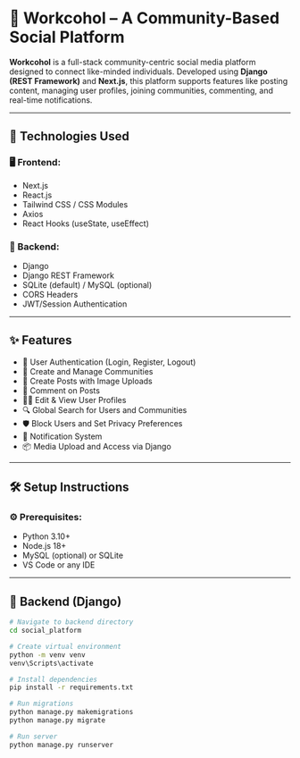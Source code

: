 # 🧠 Workcohol – A Community-Based Social Platform

**Workcohol** is a full-stack community-centric social media platform designed to connect like-minded individuals. Developed using **Django (REST Framework)** and **Next.js**, this platform supports features like posting content, managing user profiles, joining communities, commenting, and real-time notifications.

---

## 🚀 Technologies Used

### 🖥 Frontend:
- Next.js
- React.js
- Tailwind CSS / CSS Modules
- Axios
- React Hooks (useState, useEffect)

### 🧠 Backend:
- Django
- Django REST Framework
- SQLite (default) / MySQL (optional)
- CORS Headers
- JWT/Session Authentication

---

## ✨ Features

- 🔐 User Authentication (Login, Register, Logout)
- 👥 Create and Manage Communities
- 📸 Create Posts with Image Uploads
- 💬 Comment on Posts
- 🧑‍💼 Edit & View User Profiles
- 🔍 Global Search for Users and Communities
- 🛡️ Block Users and Set Privacy Preferences
- 🔔 Notification System
- 📦 Media Upload and Access via Django

---

## 🛠 Setup Instructions

### ⚙️ Prerequisites:
- Python 3.10+
- Node.js 18+
- MySQL (optional) or SQLite
- VS Code or any IDE

---

## 🔧 Backend (Django)

```bash
# Navigate to backend directory
cd social_platform

# Create virtual environment
python -m venv venv
venv\Scripts\activate

# Install dependencies
pip install -r requirements.txt

# Run migrations
python manage.py makemigrations
python manage.py migrate

# Run server
python manage.py runserver
